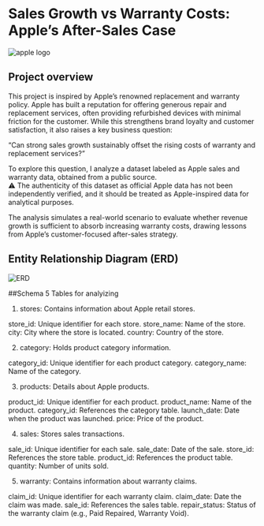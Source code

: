 # Sales Growth vs Warranty Costs: Apple’s After-Sales Case
![apple logo](https://github.com/jumooon/apple_sales_analysis/blob/main/Apple_Changsha_RetailTeamMembers_09012021_big.jpg.slideshow-xlarge_2x.jpg)
## Project overview

This project is inspired by Apple’s renowned replacement and warranty policy.
Apple has built a reputation for offering generous repair and replacement services, often providing refurbished devices with minimal friction for the customer. While this strengthens brand loyalty and customer satisfaction, it also raises a key business question:

“Can strong sales growth sustainably offset the rising costs of warranty and replacement services?”

To explore this question, I analyze a dataset labeled as Apple sales and warranty data, obtained from a public source.  
⚠️ The authenticity of this dataset as official Apple data has not been independently verified, and it should be treated as Apple-inspired data for analytical purposes.

The analysis simulates a real-world scenario to evaluate whether revenue growth is sufficient to absorb increasing warranty costs, drawing lessons from Apple’s customer-focused after-sales strategy.

## Entity Relationship Diagram (ERD)
![ERD](https://github.com/jumooon/apple_sales_analysis/blob/main/erd.png)

##Schema
5 Tables for analyizing

1. stores: Contains information about Apple retail stores.

store_id: Unique identifier for each store.
store_name: Name of the store.
city: City where the store is located.
country: Country of the store.

2. category: Holds product category information.

category_id: Unique identifier for each product category.
category_name: Name of the category.

3. products: Details about Apple products.

product_id: Unique identifier for each product.
product_name: Name of the product.
category_id: References the category table.
launch_date: Date when the product was launched.
price: Price of the product.

4. sales: Stores sales transactions.

sale_id: Unique identifier for each sale.
sale_date: Date of the sale.
store_id: References the store table.
product_id: References the product table.
quantity: Number of units sold.

5. warranty: Contains information about warranty claims.

claim_id: Unique identifier for each warranty claim.
claim_date: Date the claim was made.
sale_id: References the sales table.
repair_status: Status of the warranty claim (e.g., Paid Repaired, Warranty Void).
